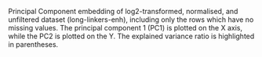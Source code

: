 
Principal Component embedding of log2-transformed, normalised, and unfiltered dataset (long-linkers-enh), including only the rows which have no missing values.
The principal component 1 (PC1) is plotted on the X axis, while the PC2 is plotted on the Y. 
The explained variance ratio is highlighted in parentheses.

